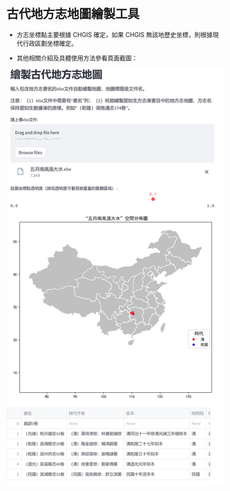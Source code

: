 # 古代地方志地圖繪製工具

- 方志坐標點主要根據 CHGIS 確定，如果 CHGIS 無該地歷史坐標，則根據現代行政區劃坐標確定。

- 其他相關介紹及具體使用方法參看頁面截圖：

![](ReadMe_md_files/698bf3d0-97d2-11ee-91c0-f51f232e0b88.jpeg?v=1&type=image)
